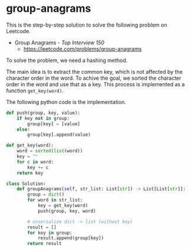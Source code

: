 # group-anagrams
This is the step-by-step solution to solve the following problem on Leetcode.

* Group Anagrams - *Top Interview 150*
  * https://leetcode.com/problems/group-anagrams

To solve the problem, we need a hashing method.

The main idea is to extract the common key, which is not affected by the character order in the word. To achive the goal, we sorted the character order in the word and use that as a key. This process is implemented as a function `get_key(word)`.

The following python code is the implementation.

```python
def push(group, key, value):
    if key not in group:
        group[key] = [value]
    else:
        group[key].append(value)

def get_key(word):
    word = sorted(list(word))
    key = ""
    for c in word:
        key += c
    return key

class Solution:
    def groupAnagrams(self, str_list: List[str]) -> List[List[str]]:
        group = dict()
        for word in str_list:
            key = get_key(word)
            push(group, key, word)

        # unserialize dict -> list (without key)
        result = []
        for key in group:
            result.append(group[key])
        return result
```
